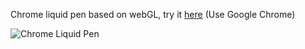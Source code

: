  Chrome liquid pen based on webGL, try it <a href="https://chrome-sigilism-pen.vercel.app" target="_blank">here</a> (Use Google Chrome)

 
   <img src="https://github.com/user-attachments/assets/a583bfdc-9058-44f9-9bfb-47a46b190836" alt="Chrome Liquid Pen">
